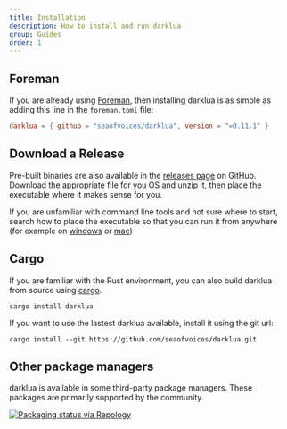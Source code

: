 ```yaml
---
title: Installation
description: How to install and run darklua
group: Guides
order: 1
---
```


## Foreman

If you are already using [Foreman](https://github.com/Roblox/foreman), then installing darklua is as simple as adding this line in the `foreman.toml` file:

```toml
darklua = { github = "seaofvoices/darklua", version = "=0.11.1" }
```

## Download a Release

Pre-built binaries are also available in the [releases page](https://github.com/seaofvoices/darklua/releases) on GitHub. Download the appropriate file for you OS and unzip it, then place the executable where it makes sense for you.

If you are unfamiliar with command line tools and not sure where to start, search how to place the executable so that you can run it from anywhere (for example on [windows](https://lmgtfy.app/?q=add+executable+in+path+windows) or [mac](https://lmgtfy.app/?q=add+executable+in+path+mac))

## Cargo

If you are familiar with the Rust environment, you can also build darklua from source using [cargo](https://doc.rust-lang.org/cargo/getting-started/installation.html).

```
cargo install darklua
```

If you want to use the lastest darklua available, install it using the git url:

```
cargo install --git https://github.com/seaofvoices/darklua.git
```

## Other package managers

darklua is available in some third-party package managers. These packages are primarily supported by the community.

[![Packaging status via Repology](https://repology.org/badge/vertical-allrepos/darklua.svg)](https://repology.org/project/darklua/versions)

